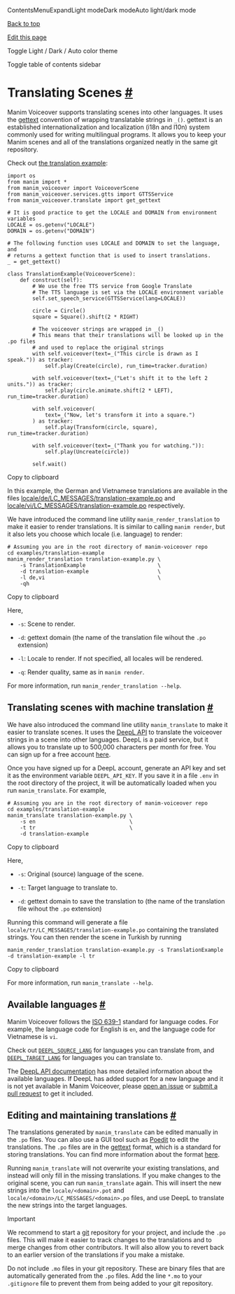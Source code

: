 ContentsMenuExpandLight modeDark modeAuto light/dark mode

[Back to top](https://voiceover.manim.community/en/stable/translate.html#)

[Edit this page](https://github.com/ManimCommunity/manim-voiceover/edit/main/docs/source/translate.rst "Edit this page")

Toggle Light / Dark / Auto color theme

Toggle table of contents sidebar

# Translating Scenes [\#](https://voiceover.manim.community/en/stable/translate.html\#translating-scenes "Permalink to this heading")

Manim Voiceover supports translating scenes into other languages. It uses the [gettext](https://en.wikipedia.org/wiki/Gettext) convention of wrapping translatable strings in `_()`. gettext is an established internationalization and localization (i18n and l10n) system commonly used for writing multilingual programs. It allows you to keep your Manim scenes and all of the translations organized neatly in the same git repository.

Check out [the translation example](https://github.com/ManimCommunity/manim-voiceover/tree/main/examples/translation-example/):

```
import os
from manim import *
from manim_voiceover import VoiceoverScene
from manim_voiceover.services.gtts import GTTSService
from manim_voiceover.translate import get_gettext

# It is good practice to get the LOCALE and DOMAIN from environment variables
LOCALE = os.getenv("LOCALE")
DOMAIN = os.getenv("DOMAIN")

# The following function uses LOCALE and DOMAIN to set the language, and
# returns a gettext function that is used to insert translations.
_ = get_gettext()

class TranslationExample(VoiceoverScene):
    def construct(self):
        # We use the free TTS service from Google Translate
        # The TTS language is set via the LOCALE environment variable
        self.set_speech_service(GTTSService(lang=LOCALE))

        circle = Circle()
        square = Square().shift(2 * RIGHT)

        # The voiceover strings are wrapped in _()
        # This means that their translations will be looked up in the .po files
        # and used to replace the original strings
        with self.voiceover(text=_("This circle is drawn as I speak.")) as tracker:
            self.play(Create(circle), run_time=tracker.duration)

        with self.voiceover(text=_("Let's shift it to the left 2 units.")) as tracker:
            self.play(circle.animate.shift(2 * LEFT), run_time=tracker.duration)

        with self.voiceover(
            text=_("Now, let's transform it into a square.")
        ) as tracker:
            self.play(Transform(circle, square), run_time=tracker.duration)

        with self.voiceover(text=_("Thank you for watching.")):
            self.play(Uncreate(circle))

        self.wait()

```

Copy to clipboard

In this example, the German and Vietnamese translations are available in the files [locale/de/LC\_MESSAGES/translation-example.po](https://github.com/ManimCommunity/manim-voiceover/tree/main/examples/translation-example/locale/de/LC_MESSAGES/translation-example.po) and [locale/vi/LC\_MESSAGES/translation-example.po](https://github.com/ManimCommunity/manim-voiceover/tree/main/examples/translation-example/locale/vi/LC_MESSAGES/translation-example.po) respectively.

We have introduced the command line utility `manim_render_translation` to make it easier to render translations. It is similar to calling `manim render`, but it also lets you choose which locale (i.e. language) to render:

```
# Assuming you are in the root directory of manim-voiceover repo
cd examples/translation-example
manim_render_translation translation-example.py \
    -s TranslationExample                       \
    -d translation-example                      \
    -l de,vi                                    \
    -qh

```

Copy to clipboard

Here,

- `-s`: Scene to render.

- `-d`: gettext domain (the name of the translation file wihout the `.po` extension)

- `-l`: Locale to render. If not specified, all locales will be rendered.

- `-q`: Render quality, same as in `manim render`.


For more information, run `manim_render_translation --help`.

## Translating scenes with machine translation [\#](https://voiceover.manim.community/en/stable/translate.html\#translating-scenes-with-machine-translation "Permalink to this heading")

We have also introduced the command line utility `manim_translate` to make it easier to translate scenes. It uses the [DeepL API](https://www.deepl.com/pro-api) to translate the voiceover strings in a scene into other languages. DeepL is a paid service, but it allows you to translate up to 500,000 characters per month for free. You can sign up for a free account [here](https://www.deepl.com/signup).

Once you have signed up for a DeepL account, generate an API key and set it as the environment variable `DEEPL_API_KEY`. If you save it in a file `.env` in the root directory of the project, it will be automatically loaded when you run `manim_translate`. For example,

```
# Assuming you are in the root directory of manim-voiceover repo
cd examples/translation-example
manim_translate translation-example.py \
    -s en                              \
    -t tr                              \
    -d translation-example

```

Copy to clipboard

Here,

- `-s`: Original (source) language of the scene.

- `-t`: Target language to translate to.

- `-d`: gettext domain to save the translation to (the name of the translation file wihout the `.po` extension)


Running this command will generate a file `locale/tr/LC_MESSAGES/translation-example.po` containing the translated strings. You can then render the scene in Turkish by running

```
manim_render_translation translation-example.py -s TranslationExample -d translation-example -l tr

```

Copy to clipboard

For more information, run `manim_translate --help`.

## Available languages [\#](https://voiceover.manim.community/en/stable/translate.html\#available-languages "Permalink to this heading")

Manim Voiceover follows the [ISO 639-1](https://en.wikipedia.org/wiki/List_of_ISO_639-1_codes) standard for language codes. For example, the language code for English is `en`, and the language code for Vietnamese is `vi`.

Check out [`DEEPL_SOURCE_LANG`](https://voiceover.manim.community/en/stable/api.html#manim_voiceover.defaults.DEEPL_SOURCE_LANG "manim_voiceover.defaults.DEEPL_SOURCE_LANG") for languages you can translate from, and [`DEEPL_TARGET_LANG`](https://voiceover.manim.community/en/stable/api.html#manim_voiceover.defaults.DEEPL_TARGET_LANG "manim_voiceover.defaults.DEEPL_TARGET_LANG") for languages you can translate to.

The [DeepL API documentation](https://www.deepl.com/docs-api/translate-text/) has more detailed information about the available languages. If DeepL has added support for a new language and it is not yet available in Manim Voiceover, please [open an issue](https://github.com/ManimCommunity/manim-voiceover/issues/new/choose) or [submit a pull request](https://github.com/ManimCommunity/manim-voiceover/pulls) to get it included.

## Editing and maintaining translations [\#](https://voiceover.manim.community/en/stable/translate.html\#editing-and-maintaining-translations "Permalink to this heading")

The translations generated by `manim_translate` can be edited manually in the `.po` files. You can also use a GUI tool such as [Poedit](https://poedit.net/) to edit the translations. The `.po` files are in the [gettext](https://en.wikipedia.org/wiki/Gettext) format, which is a standard for storing translations. You can find more information about the format [here](https://www.gnu.org/software/gettext/manual/html_node/PO-Files.html).

Running `manim_translate` will not overwrite your existing translations, and instead will only fill in the missing translations. If you make changes to the original scene, you can run `manim_translate` again. This will insert the new strings into the `locale/<domain>.pot` and `locale/<domain>/LC_MESSAGES/<domain>.po` files, and use DeepL to translate the new strings into the target languages.

Important

We recommend to start a [git](https://git-scm.com/) repository for your project, and include the `.po` files. This will make it easier to track changes to the translations and to merge changes from other contributors. It will also allow you to revert back to an earlier version of the translations if you make a mistake.

Do not include `.mo` files in your git repository. These are binary files that are automatically generated from the `.po` files. Add the line `*.mo` to your `.gitignore` file to prevent them from being added to your git repository.